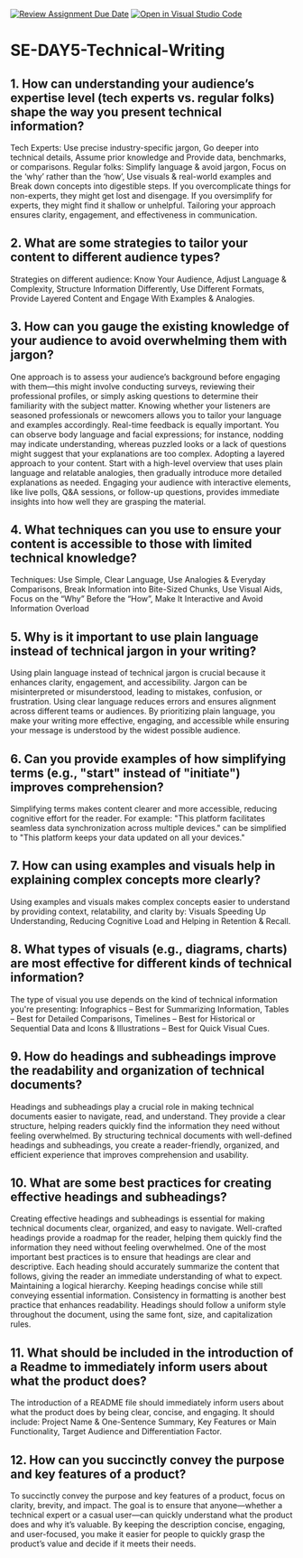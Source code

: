 [![Review Assignment Due Date](https://classroom.github.com/assets/deadline-readme-button-22041afd0340ce965d47ae6ef1cefeee28c7c493a6346c4f15d667ab976d596c.svg)](https://classroom.github.com/a/zsAR-pyY)
[![Open in Visual Studio Code](https://classroom.github.com/assets/open-in-vscode-2e0aaae1b6195c2367325f4f02e2d04e9abb55f0b24a779b69b11b9e10269abc.svg)](https://classroom.github.com/online_ide?assignment_repo_id=18481704&assignment_repo_type=AssignmentRepo)
# SE-DAY5-Technical-Writing
## 1. How can understanding your audience’s expertise level (tech experts vs. regular folks) shape the way you present technical information?
Tech Experts: Use precise industry-specific jargon, Go deeper into technical details, Assume prior knowledge and Provide data, benchmarks, or comparisons.
Regular folks:  Simplify language & avoid jargon, Focus on the ‘why’ rather than the ‘how’, Use visuals & real-world examples and Break down concepts into digestible steps.
If you overcomplicate things for non-experts, they might get lost and disengage. If you oversimplify for experts, they might find it shallow or unhelpful. Tailoring your approach ensures clarity, engagement, and effectiveness in communication.
## 2. What are some strategies to tailor your content to different audience types?
Strategies on different audience: Know Your Audience, Adjust Language & Complexity, Structure Information Differently, Use Different Formats, Provide Layered Content and Engage With Examples & Analogies.
## 3. How can you gauge the existing knowledge of your audience to avoid overwhelming them with jargon?
One approach is to assess your audience’s background before engaging with them—this might involve conducting surveys, reviewing their professional profiles, or simply asking questions to determine their familiarity with the subject matter. Knowing whether your listeners are seasoned professionals or newcomers allows you to tailor your language and examples accordingly.
Real-time feedback is equally important. You can observe body language and facial expressions; for instance, nodding may indicate understanding, whereas puzzled looks or a lack of questions might suggest that your explanations are too complex.
Adopting a layered approach to your content. Start with a high-level overview that uses plain language and relatable analogies, then gradually introduce more detailed explanations as needed. 
Engaging your audience with interactive elements, like live polls, Q&A sessions, or follow-up questions, provides immediate insights into how well they are grasping the material. 
## 4. What techniques can you use to ensure your content is accessible to those with limited technical knowledge?
Techniques: Use Simple, Clear Language, Use Analogies & Everyday Comparisons, Break Information into Bite-Sized Chunks, Use Visual Aids, Focus on the “Why” Before the “How”, Make It Interactive and Avoid Information Overload
## 5. Why is it important to use plain language instead of technical jargon in your writing?
Using plain language instead of technical jargon is crucial because it enhances clarity, engagement, and accessibility. Jargon can be misinterpreted or misunderstood, leading to mistakes, confusion, or frustration. Using clear language reduces errors and ensures alignment across different teams or audiences.
By prioritizing plain language, you make your writing more effective, engaging, and accessible while ensuring your message is understood by the widest possible audience.
## 6. Can you provide examples of how simplifying terms (e.g., "start" instead of "initiate") improves comprehension?
Simplifying terms makes content clearer and more accessible, reducing cognitive effort for the reader. For example:  "This platform facilitates seamless data synchronization across multiple devices." can be simplified to "This platform keeps your data updated on all your devices." 
## 7. How can using examples and visuals help in explaining complex concepts more clearly?
Using examples and visuals makes complex concepts easier to understand by providing context, relatability, and clarity by: Visuals Speeding Up Understanding, Reducing Cognitive Load and Helping in Retention & Recall.
## 8. What types of visuals (e.g., diagrams, charts) are most effective for different kinds of technical information?
The type of visual you use depends on the kind of technical information you're presenting: Infographics – Best for Summarizing Information, Tables – Best for Detailed Comparisons, Timelines – Best for Historical or Sequential Data and Icons & Illustrations – Best for Quick Visual Cues.
## 9. How do headings and subheadings improve the readability and organization of technical documents?
Headings and subheadings play a crucial role in making technical documents easier to navigate, read, and understand. They provide a clear structure, helping readers quickly find the information they need without feeling overwhelmed.
By structuring technical documents with well-defined headings and subheadings, you create a reader-friendly, organized, and efficient experience that improves comprehension and usability.
## 10. What are some best practices for creating effective headings and subheadings?
Creating effective headings and subheadings is essential for making technical documents clear, organized, and easy to navigate. Well-crafted headings provide a roadmap for the reader, helping them quickly find the information they need without feeling overwhelmed.
One of the most important best practices is to ensure that headings are clear and descriptive. Each heading should accurately summarize the content that follows, giving the reader an immediate understanding of what to expect.
Maintaining a logical hierarchy.
Keeping headings concise while still conveying essential information.
Consistency in formatting is another best practice that enhances readability. Headings should follow a uniform style throughout the document, using the same font, size, and capitalization rules. 
## 11. What should be included in the introduction of a Readme to immediately inform users about what the product does?
The introduction of a README file should immediately inform users about what the product does by being clear, concise, and engaging. It should include: Project Name & One-Sentence Summary, Key Features or Main Functionality, Target Audience and Differentiation Factor.
## 12. How can you succinctly convey the purpose and key features of a product?
To succinctly convey the purpose and key features of a product, focus on clarity, brevity, and impact. The goal is to ensure that anyone—whether a technical expert or a casual user—can quickly understand what the product does and why it’s valuable.
By keeping the description concise, engaging, and user-focused, you make it easier for people to quickly grasp the product’s value and decide if it meets their needs.
